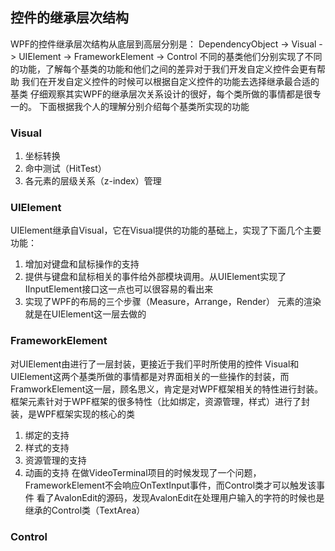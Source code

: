 ## 控件的继承层次结构

WPF的控件继承层次结构从底层到高层分别是：
DependencyObject -> Visual -> UIElement -> FrameworkElement -> Control
不同的基类他们分别实现了不同的功能，了解每个基类的功能和他们之间的差异对于我们开发自定义控件会更有帮助
我们在开发自定义控件的时候可以根据自定义控件的功能去选择继承最合适的基类
仔细观察其实WPF的继承层次关系设计的很好，每个类所做的事情都是很专一的。
下面根据我个人的理解分别介绍每个基类所实现的功能

### Visual
1. 坐标转换
2. 命中测试（HitTest）
3. 各元素的层级关系（z-index）管理

### UIElement
UIElement继承自Visual，它在Visual提供的功能的基础上，实现了下面几个主要功能：
1. 增加对键盘和鼠标操作的支持
2. 提供与键盘和鼠标相关的事件给外部模块调用。从UIElement实现了IInputElement接口这一点也可以很容易的看出来
3. 实现了WPF的布局的三个步骤（Measure，Arrange，Render）
元素的渲染就是在UIElement这一层去做的

### FrameworkElement
对UIElement由进行了一层封装，更接近于我们平时所使用的控件
Visual和UIElement这两个基类所做的事情都是对界面相关的一些操作的封装，而FramworkElement这一层，顾名思义，肯定是对WPF框架相关的特性进行封装。
框架元素针对于WPF框架的很多特性（比如绑定，资源管理，样式）进行了封装，是WPF框架实现的核心的类
1. 绑定的支持
2. 样式的支持
3. 资源管理的支持
4. 动画的支持
在做VideoTerminal项目的时候发现了一个问题，FrameworkElement不会响应OnTextInput事件，而Control类才可以触发该事件
看了AvalonEdit的源码，发现AvalonEdit在处理用户输入的字符的时候也是继承的Control类（TextArea）

### Control



